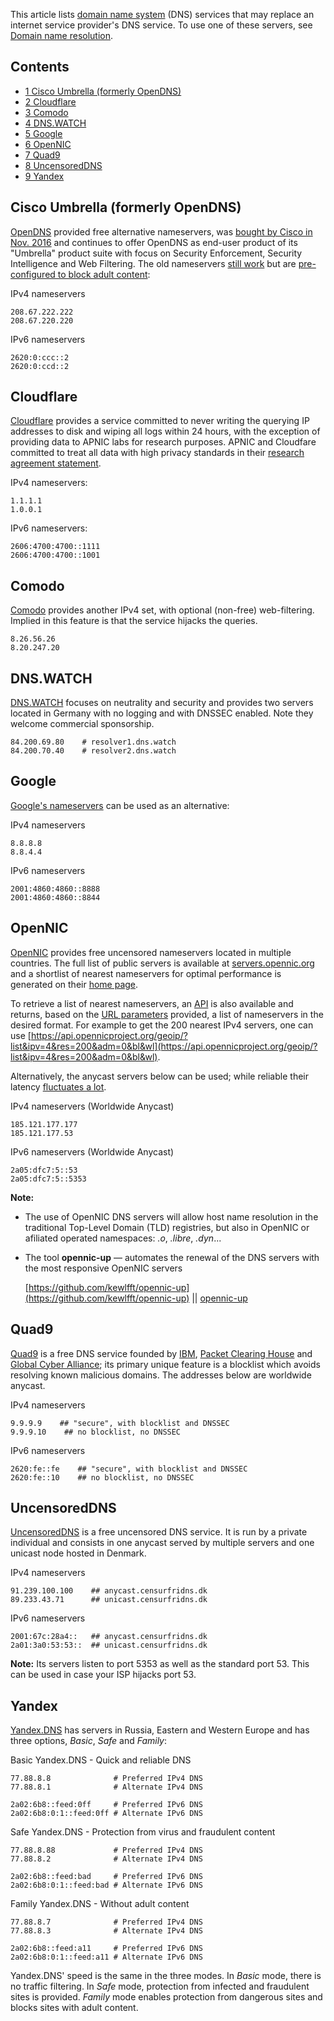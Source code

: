 This article lists [domain name system](https://en.wikipedia.org/wiki/Domain_name_system "wikipedia:Domain name system") (DNS) services that may replace an internet service provider's DNS service. To use one of these servers, see [Domain name resolution](/index.php/Domain_name_resolution "Domain name resolution").

## Contents

*   [1 Cisco Umbrella (formerly OpenDNS)](#Cisco_Umbrella_.28formerly_OpenDNS.29)
*   [2 Cloudflare](#Cloudflare)
*   [3 Comodo](#Comodo)
*   [4 DNS.WATCH](#DNS.WATCH)
*   [5 Google](#Google)
*   [6 OpenNIC](#OpenNIC)
*   [7 Quad9](#Quad9)
*   [8 UncensoredDNS](#UncensoredDNS)
*   [9 Yandex](#Yandex)

## Cisco Umbrella (formerly OpenDNS)

[OpenDNS](https://www.opendns.com/home-internet-security/) provided free alternative nameservers, was [bought by Cisco in Nov. 2016](https://umbrella.cisco.com/products/features/opendns-cisco-umbrella) and continues to offer OpenDNS as end-user product of its "Umbrella" product suite with focus on Security Enforcement, Security Intelligence and Web Filtering. The old nameservers [still work](https://www.opendns.com/setupguide/) but are [pre-configured to block adult content](https://www.opendns.com/home-internet-security/):

IPv4 nameservers

```
208.67.222.222
208.67.220.220

```

IPv6 nameservers

```
2620:0:ccc::2
2620:0:ccd::2

```

## Cloudflare

[Cloudflare](https://1.1.1.1/) provides a service committed to never writing the querying IP addresses to disk and wiping all logs within 24 hours, with the exception of providing data to APNIC labs for research purposes. APNIC and Cloudfare committed to treat all data with high privacy standards in their [research agreement statement](https://labs.apnic.net/?p=1127).

IPv4 nameservers:

```
1.1.1.1
1.0.0.1

```

IPv6 nameservers:

```
2606:4700:4700::1111
2606:4700:4700::1001

```

## Comodo

[Comodo](http://securedns.dnsbycomodo.com/) provides another IPv4 set, with optional (non-free) web-filtering. Implied in this feature is that the service hijacks the queries.

```
8.26.56.26 
8.20.247.20

```

## DNS.WATCH

[DNS.WATCH](https://dns.watch/) focuses on neutrality and security and provides two servers located in Germany with no logging and with DNSSEC enabled. Note they welcome commercial sponsorship.

```
84.200.69.80    # resolver1.dns.watch 
84.200.70.40    # resolver2.dns.watch

```

## Google

[Google's nameservers](https://developers.google.com/speed/public-dns/) can be used as an alternative:

IPv4 nameservers

```
8.8.8.8
8.8.4.4

```

IPv6 nameservers

```
2001:4860:4860::8888
2001:4860:4860::8844

```

## OpenNIC

[OpenNIC](http://www.opennicproject.org/) provides free uncensored nameservers located in multiple countries. The full list of public servers is available at [servers.opennic.org](https://servers.opennic.org/) and a shortlist of nearest nameservers for optimal performance is generated on their [home page](https://www.opennic.org/).

To retrieve a list of nearest nameservers, an [API](https://wiki.opennic.org/api/geoip) is also available and returns, based on the [URL parameters](https://wiki.opennic.org/api/geoip#url_parameters) provided, a list of nameservers in the desired format. For example to get the 200 nearest IPv4 servers, one can use [https://api.opennicproject.org/geoip/?list&ipv=4&res=200&adm=0&bl&wl](https://api.opennicproject.org/geoip/?list&ipv=4&res=200&adm=0&bl&wl).

Alternatively, the anycast servers below can be used; while reliable their latency [fluctuates a lot](https://wiki.opennic.org/opennic/dont_anycast).

IPv4 nameservers (Worldwide Anycast)

```
185.121.177.177
185.121.177.53

```

IPv6 nameservers (Worldwide Anycast)

```
2a05:dfc7:5::53
2a05:dfc7:5::5353

```

**Note:**

*   The use of OpenNIC DNS servers will allow host name resolution in the traditional Top-Level Domain (TLD) registries, but also in OpenNIC or afiliated operated namespaces: *.o*, *.libre*, *.dyn*...
*   The tool **opennic-up** — automates the renewal of the DNS servers with the most responsive OpenNIC servers

	[https://github.com/kewlfft/opennic-up](https://github.com/kewlfft/opennic-up) || [opennic-up](https://aur.archlinux.org/packages/opennic-up/)

## Quad9

[Quad9](https://quad9.net/#/) is a free DNS service founded by [IBM](https://www.ibm.com/security), [Packet Clearing House](https://www.pch.net) and [Global Cyber Alliance](https://www.globalcyberalliance.org); its primary unique feature is a blocklist which avoids resolving known malicious domains. The addresses below are worldwide anycast.

IPv4 nameservers

```
9.9.9.9    ## "secure", with blocklist and DNSSEC
9.9.9.10    ## no blocklist, no DNSSEC

```

IPv6 nameservers

```
2620:fe::fe    ## "secure", with blocklist and DNSSEC
2620:fe::10    ## no blocklist, no DNSSEC

```

## UncensoredDNS

[UncensoredDNS](http://censurfridns.dk) is a free uncensored DNS service. It is run by a private individual and consists in one anycast served by multiple servers and one unicast node hosted in Denmark.

IPv4 nameservers

```
91.239.100.100    ## anycast.censurfridns.dk
89.233.43.71      ## unicast.censurfridns.dk

```

IPv6 nameservers

```
2001:67c:28a4::   ## anycast.censurfridns.dk
2a01:3a0:53:53::  ## unicast.censurfridns.dk

```

**Note:** Its servers listen to port 5353 as well as the standard port 53\. This can be used in case your ISP hijacks port 53.

## Yandex

[Yandex.DNS](https://dns.yandex.com/advanced/) has servers in Russia, Eastern and Western Europe and has three options, *Basic*, *Safe* and *Family*:

Basic Yandex.DNS - Quick and reliable DNS

```
77.88.8.8              # Preferred IPv4 DNS
77.88.8.1              # Alternate IPv4 DNS

2a02:6b8::feed:0ff     # Preferred IPv6 DNS
2a02:6b8:0:1::feed:0ff # Alternate IPv6 DNS

```

Safe Yandex.DNS - Protection from virus and fraudulent content

```
77.88.8.88             # Preferred IPv4 DNS
77.88.8.2              # Alternate IPv4 DNS

2a02:6b8::feed:bad     # Preferred IPv6 DNS
2a02:6b8:0:1::feed:bad # Alternate IPv6 DNS

```

Family Yandex.DNS - Without adult content

```
77.88.8.7              # Preferred IPv4 DNS
77.88.8.3              # Alternate IPv4 DNS

2a02:6b8::feed:a11     # Preferred IPv6 DNS
2a02:6b8:0:1::feed:a11 # Alternate IPv6 DNS

```

Yandex.DNS' speed is the same in the three modes. In *Basic* mode, there is no traffic filtering. In *Safe* mode, protection from infected and fraudulent sites is provided. *Family* mode enables protection from dangerous sites and blocks sites with adult content.